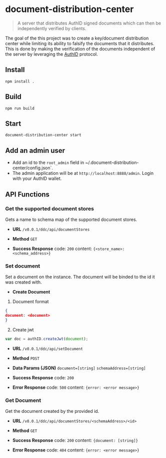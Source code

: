 
# document-distribution-center

> A server that distributes AuthID signed documents which can then be independently verified by clients.

The goal of the this project was to create a key/document distribution center while limiting its ability to falsify the documents that it distributes. This is done by making the verification of the documents independent of the server by leveraging the [AuthID](https://github.com/OnePair/authid-core-ts) protocol.

## Install

```npm install .```

## Build
```npm run build```

## Start

```document-distribution-center start```

##  Add an admin user

* Add an id to the `root_admin` field in ~/.document-distribution-center/config.json`.
*  The admin application will be at `http://localhost:8888/admin`. Login with your AuthID wallet.


## API Functions

### Get the supported document stores
Gets a name to schema map of the supported document stores.

* **URL**
`/v0.0.1/ddc/api/documentStores`

* **Method**
`GET`

* **Success Response**
code: `200`
 content: `{<store_name>: <schema_address>}`

### Set document

Set a document on the instance. The document will be binded to the id it was created with.

* **Create Document**
1.  Document format
```json
{
document: <document>
}
```
2. Create jwt
```js
var doc = authID.createJwt(document);
```

* **URL**
`/v0.0.1/ddc/api/setDocument`

* **Method**
`POST`

* **Data Params (JSON)**
`document=[string]`
`schemaAddress=[string]`

* **Success Response**
code: `200`

* **Error Response**
code: `500`
content: `{error: <error message>}`

### Get Document
Get the document created by the provided id.

* **URL**
`/v0.0.1/ddc/api/documentStores/<schemaAddress>/<id>`

* **Method**
`GET`

* **Success Response**
code: `200`
content: `{document: [string]}`

* **Error Response**
code: `404`
content: `{error: <error message>}`